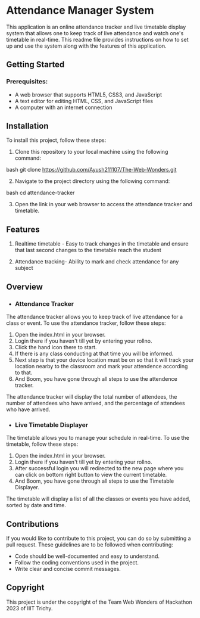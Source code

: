 # Attendance Manager System
This application is an  online attendance tracker and live timetable display system that allows one to keep track of live attendance and watch one's timetable in real-time. This readme file provides instructions on how to set up and use the system along with the features of this application.

## Getting Started
### Prerequisites:

* A web browser that supports HTML5, CSS3, and JavaScript
* A text editor for editing HTML, CSS, and JavaScript files
* A computer with an internet connection

## Installation
To install this project, follow these steps:

1. Clone this repository to your local machine using the following command:

bash
git clone https://github.com/Ayush211107/The-Web-Wonders.git

2. Navigate to the project directory using the following command:

bash
cd attendance-tracker

3. Open the link in your web browser to access the attendance tracker and timetable.

## Features
1. Realtime timetable - Easy to track changes in the timetable and ensure that last second changes to the timetable reach the student

2. Attendance tracking- Ability to mark and check attendance for any subject

## Overview

* ### Attendance Tracker
The attendance tracker allows you to keep track of live attendance for a class or event. To use the attendance tracker, follow these steps:
  
1. Open the index.html in your browser.
2. Login there if you haven't till yet by entering your rollno.
3. Click the hand icon there to start.
4. If there is any class conducting at that time you will be informed.
5. Next step is that your device location must be on so that it will track your location nearby to the classroom and mark your attendence according to that.
6. And Boom, you have gone through all steps to use the attendence tracker.

The attendance tracker will display the total number of attendees, the number of attendees who have arrived, and the percentage of attendees who have arrived.

* ### Live Timetable Displayer
The timetable allows you to manage your schedule in real-time. To use the timetable, follow these steps:

1. Open the index.html in your browser.
2. Login there if you haven't till yet by entering your rollno.
3. After successful login you will redirected to the new page where you can click on bottom right button to view the current timetable.
4. And Boom, you have gone through all steps to use the Timetable Displayer.


The timetable will display a list of all the classes or events you have added, sorted by date and time.

## Contributions
If you would like to contribute to this project, you can do so by submitting a pull request. These guidelines are to be followed when contributing:

* Code should be well-documented and easy to understand.
* Follow the coding conventions used in the project.
* Write clear and concise commit messages.

## Copyright
This project is under the copyright of the Team Web Wonders of Hackathon 2023 of IIIT Trichy.
